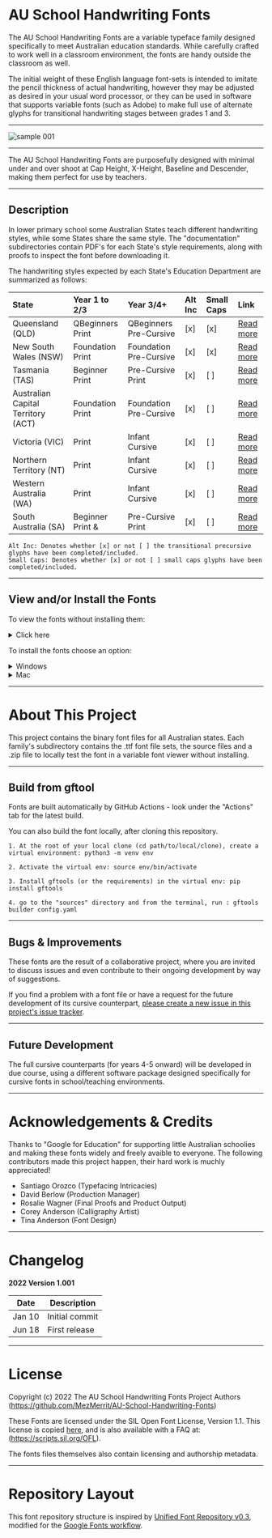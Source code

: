 # AU School Handwriting Fonts

The AU School Handwriting Fonts are a variable typeface family designed specifically to meet Australian education standards. While carefully crafted to work well in a classroom environment, the fonts are handy outside the classroom as well.

The initial weight of these English language font-sets is intended to imitate the pencil thickness of actual handwriting, however they may be adjusted as desired in your usual word processor, or they can be used in software that supports variable fonts (such as Adobe) to make full use of alternate glyphs for transitional handwriting stages between grades 1 and 3.


- - - -

![sample 001](https://user-images.githubusercontent.com/34974280/174480772-0263a627-f43b-49bd-9ca0-935cd7906826.png)

- - - -

The AU School Handwriting Fonts are purposefully designed with minimal under and over shoot at Cap Height, X-Height, Baseline and Descender, making them perfect for use by teachers.

- - - -

## Description ##

In lower primary school some Australian States teach different handwriting styles, while some States share the same style. The "documentation" subdirectories contain PDF's for each State's style requirements, along with proofs to inspect the font before downloading it.

The handwriting styles expected by each State's Education Department are summarized as follows:

State | Year 1 to 2/3 | Year 3/4+ | Alt Inc | Small Caps | Link
| :--- | :--- | :--- | :--- | :--- | :---
Queensland (QLD)  | QBeginners Print | QBeginners Pre-Cursive | [x] | [x] | [Read more](https://github.com/MezMerrit/AU-School-Handwriting-Fonts/tree/main/QLD-School-Fonts "Read more")
New South Wales (NSW) | Foundation Print | Foundation Pre-Cursive | [x] | [x] | [Read more](https://github.com/MezMerrit/AU-School-Handwriting-Fonts/tree/main/NSW-ACT-School-Fonts "Read more")
Tasmania (TAS) | Beginner Print | Pre-Cursive Print | [x] | [ ] | [Read more](https://github.com/MezMerrit/AU-School-Handwriting-Fonts/tree/main/TAS-School-Fonts "Read more")
Australian Capital Territory (ACT) | Foundation Print | Foundation Pre-Cursive | [x] | [ ] |  [Read more](https://github.com/MezMerrit/AU-School-Handwriting-Fonts/tree/main/NSW-ACT-School-Fonts "Read more")
Victoria (VIC) | Print | Infant Cursive | [x] | [ ] | [Read more](https://github.com/MezMerrit/AU-School-Handwriting-Fonts/tree/main/VIC-WA-NT-School-fonts "Read more")
Northern Territory (NT) | Print | Infant Cursive | [x] | [ ] | [Read more](https://github.com/MezMerrit/AU-School-Handwriting-Fonts/tree/main/VIC-WA-NT-School-fonts "Read more")
Western Australia (WA) | Print | Infant Cursive | [x] | [ ] | [Read more](https://github.com/MezMerrit/AU-School-Handwriting-Fonts/tree/main/VIC-WA-NT-School-fonts "Read more")
South Australia (SA) | Beginner Print &|Pre-Cursive Print | [x] | [ ] | [Read more](https://github.com/MezMerrit/AU-School-Handwriting-Fonts/tree/main/SA-School-Fonts "Read more")

```
Alt Inc: Denotes whether [x] or not [ ] the transitional precursive glyphs have been completed/included.
Small Caps: Denotes whether [x] or not [ ] small caps glyphs have been completed/included.
```

- - - -

## View and/or Install the Fonts ##

To view the fonts without installing them:

<details>
   <summary>Click here</summary>

Click the link above matching the Australian State that you live in. 

1. Download the font-viewer.zip file and unpack it. 
2. Double-click the .html file.
3. Adjust the sliders at the top of the page.

![Font Viewer](https://user-images.githubusercontent.com/34974280/174448031-b3235cea-d3f9-4194-9a05-d9e2d5585775.png)
</details>

To install the fonts choose an option:

<details>
  <summary>Windows</summary>

1. Open the *Windows Control Panel*
2. Select *Appearance and Personalization*
3. At the bottom, select *Fonts*
4. To add a font, simply drag the .ttf file into the font window.
5. Click Click Yes when prompted.

</details>
<details>
  <summary>Mac</summary>

1. Double-click the .ttf file
2. Click Install Font in the font preview window
3. After validation, it will open in the Font Book app

</details>

- - - -

# About This Project #

This project contains the binary font files for all Australian states. Each family's subdirectory contains the .ttf font file sets, the source files and a .zip file to locally test the font in a variable font viewer without installing.

- - - -

## Build from gftool ##

Fonts are built automatically by GitHub Actions - look under the "Actions" tab for the latest build.

You can also build the font locally, after cloning this repository.

```
1. At the root of your local clone (cd path/to/local/clone), create a virtual environment: python3 -m venv env

2. Activate the virtual env: source env/bin/activate

3. Install gftools (or the requirements) in the virtual env: pip install gftools

4. go to the "sources" directory and from the terminal, run : gftools builder config.yaml
```

- - - -

## Bugs & Improvements ##

These fonts are the result of a collaborative project, where you are invited to discuss issues and even contribute to their ongoing development by way of suggestions.

If you find a problem with a font file or have a request for the future development of its cursive counterpart, [please create a new issue in this project's issue tracker](https://github.com/MezMerrit/AU-School-Handwriting-Fonts/issues "Go to the issue tracker").

- - - -

## Future Development ##

The full cursive counterparts (for years 4-5 onward) will be developed in due course, using a different software package designed specifically for cursive fonts in school/teaching environments.

- - - -

# Acknowledgements & Credits #

Thanks to "Google for Education" for supporting little Australian schoolies and making these fonts widely and freely avaible to everyone. The following contributors made this project happen, their hard work is muchly appreciated!

- Santiago Orozco (Typefacing Intricacies)
- David Berlow (Production Manager)
- Rosalie Wagner (Final Proofs and Product Output)
- Corey Anderson (Calligraphy Artist)
- Tina Anderson (Font Design)

- - - -

# Changelog #

**2022 Version 1.001**

Date          | Description
------------- | -------------
Jan 10        | Initial commit
Jun 18        | First release

- - - -

# License #

Copyright (c) 2022 The AU School Handwriting Fonts Project Authors (https://github.com/MezMerrit/AU-School-Handwriting-Fonts)

These Fonts are licensed under the SIL Open Font License, Version 1.1. This license is copied [here](https://github.com/MezMerrit/AU-School-Handwriting-Fonts/blob/main/OFL.txt "SIL Open Font License"), and is also available with a FAQ at: (https://scripts.sil.org/OFL).

The fonts files themselves also contain licensing and authorship metadata.

- - - -

# Repository Layout #

This font repository structure is inspired by [Unified Font Repository v0.3](https://github.com/unified-font-repository/Unified-Font-Repository), modified for the [Google Fonts workflow](https://github.com/googlefonts/googlefonts-project-template).
